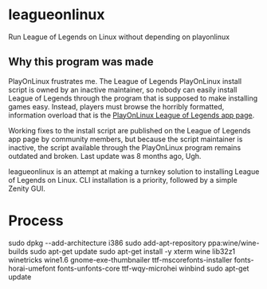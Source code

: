 # leagueonlinux
Run League of Legends on Linux without depending on playonlinux

## Why this program was made

PlayOnLinux frustrates me. The League of Legends PlayOnLinux install script is owned by an inactive maintainer, so nobody can easily install League of Legends through the program that is supposed to make installing games easy. Instead, players must browse the horribly formatted, information overload that is the [PlayOnLinux League of Legends app page](https://www.playonlinux.com/en/app-1135-League_Of_Legends.html).

Working fixes to the install script are published on the League of Legends app page by community members, but because the script maintainer is inactive, the script available through the PlayOnLinux program remains outdated and broken. Last update was 8 months ago, Ugh.


leagueonlinux is an attempt at making a turnkey solution to installing League of Legends on Linux. CLI installation is a priority, followed by a simple Zenity GUI.



# Process

sudo dpkg --add-architecture i386
sudo add-apt-repository ppa:wine/wine-builds
sudo apt-get update
sudo apt-get install -y xterm wine lib32z1 winetricks wine1.6 gnome-exe-thumbnailer ttf-mscorefonts-installer fonts-horai-umefont fonts-unfonts-core ttf-wqy-microhei winbind
sudo apt-get update

